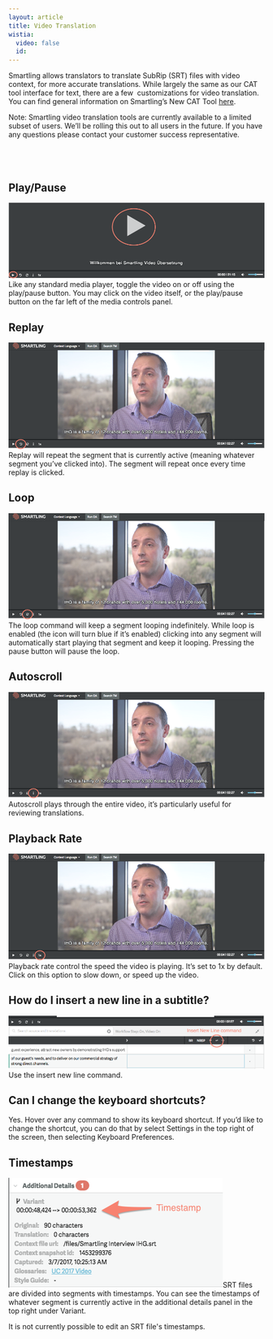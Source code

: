 ```yaml
---
layout: article
title: Video Translation
wistia:
  video: false
  id:
---
```



Smartling allows translators to translate SubRip (SRT) files with video context, for more accurate translations. While largely the same as our CAT tool interface for text, there are a few &nbsp;customizations for video translation. You can find general information on Smartling’s New CAT Tool [here](http://help.smartling.com/knowledge-base/sections/ti-next/).

Note: Smartling video translation tools are currently available to a limited subset of users. We’ll be rolling this out to all users in the future. If you have any questions please contact your customer success representative.

## &nbsp;

## Play/Pause

![](/uploads/versions/play-and-pause---x----981-290x---.png)Like any standard media player, toggle the video on or off using the play/pause button. You may click on the video itself, or the play/pause button on the far left of the media controls panel.

## Replay

![](/uploads/versions/replay---x----986-410x---.png)Replay will repeat the segment that is currently active (meaning whatever segment you’ve clicked into). The segment will repeat once every time replay is clicked.

## **Loop**

![](/uploads/versions/loop---x----986-410x---.png)The loop command will keep a segment looping indefinitely. While loop is enabled (the icon will turn blue if it’s enabled) clicking into any segment will automatically start playing that segment and keep it looping. Pressing the pause button will pause the loop.

## **Autoscroll**

![](/uploads/versions/autoscroll---x----986-410x---.png)Autoscroll plays through the entire video, it’s particularly useful for reviewing translations.

## **Playback Rate**

![](/uploads/versions/change-speed---x----986-410x---.png)Playback rate control the speed the video is playing. It’s set to 1x by default. Click on this option to slow down, or speed up the video.

## **How do I insert a new line in a subtitle?**

![](/uploads/versions/new-line---x----984-205x---.png)Use the insert new line command.

## **Can I change the keyboard shortcuts?**

Yes. Hover over any command to show its keyboard shortcut. If you’d like to change the shortcut, you can do that by select Settings in the top right of the screen, then selecting Keyboard Preferences.

## **Timestamps**

![](/uploads/versions/timestamp---x----422-216x---.png)SRT files are divided into segments with timestamps. You can see the timestamps of whatever segment is currently active in the additional details panel in the top right under Variant.

It is not currently possible to edit an SRT file's timestamps.